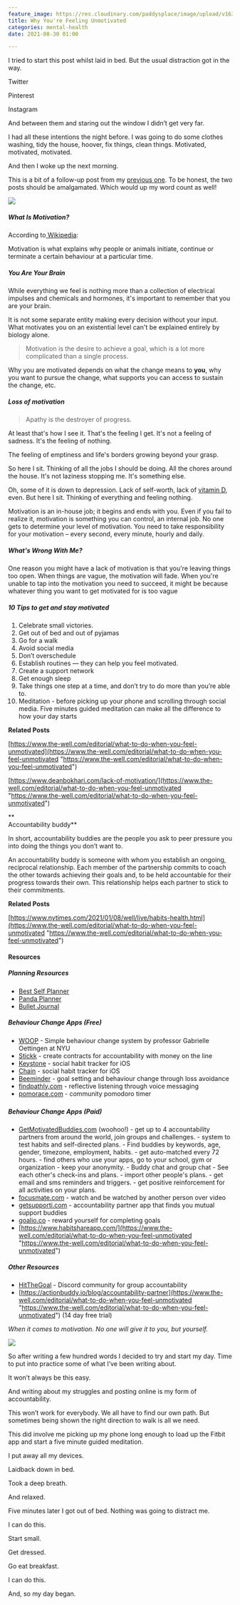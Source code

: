 ```yaml
---
feature_image: https://res.cloudinary.com/paddysplace/image/upload/v1630330616/banners/Why_You_re_Feeling_Unmotivated_Right_Now_yz76a4.png
title: Why You're Feeling Unmotivated
categories: mental-health
date: 2021-08-30 01:00

---
```

I tried to start this post whilst laid in bed. But the usual distraction got in the way.

Twitter

Pinterest

Instagram

And between them and staring out the window I didn’t get very far.

I had all these intentions the night before. I was going to do some clothes washing, tidy the house, hoover, fix things, clean things. Motivated, motivated, motivated.

And then I woke up the next morning.

This is a bit of a follow-up post from my [previous one](https://blog.thisispaddys.space/mental-health/2021/08/20/keeping-life-in-focus/ "Losing Focus"). To be honest, the two posts should be amalgamated. Which would up my word count as well!

![](https://res.cloudinary.com/paddysplace/image/upload/v1630331390/banners/Understanding_motivation_is_one_of_the_most_important_things_we_can_do_in_our_lives_because_it_has_such_a_bearing_on_why_we_do_the_things_we_do_and_whether_we_enjoy_them_or_not._Clayton_Christensen_sdlofz.png)

##### What Is Motivation?

According to[ Wikipedia](https://en.m.wikipedia.org/wiki/Motivation):

Motivation is what explains why people or animals initiate, continue or terminate a certain behaviour at a particular time.

##### You Are Your Brain

While everything we feel is nothing more than a collection of electrical impulses and chemicals and hormones, it's important to remember that you are your brain.

It is not some separate entity making every decision without your input. What motivates you on an existential level can't be explained entirely by biology alone.

> Motivation is the desire to achieve a goal, which is a lot more complicated than a single process.

Why you are motivated depends on what the change means to **you**, why you want to pursue the change, what supports you can access to sustain the change, etc.

##### Loss of motivation

> Apathy is the destroyer of progress.

At least that's how I see it. That's the feeling I get. It's not a feeling of sadness. It's the feeling of nothing.

The feeling of emptiness and life's borders growing beyond your grasp.

So here I sit. Thinking of all the jobs I should be doing. All the chores around the house. It's not laziness stopping me. It's something else.

Oh, some of it is down to depression. Lack of self-worth, lack of [vitamin D](https://r3bilt.com/2020/06/20/the-importance-of-vitamin-d/ "Vitamin D"), even. But here I sit. Thinking of everything and feeling nothing.

Motivation is an in-house job; it begins and ends with you. Even if you fail to realize it, motivation is something you can control, an internal job. No one gets to determine your level of motivation. You need to take responsibility for your motivation – every second, every minute, hourly and daily.

##### What's Wrong With Me?

One reason you might have a lack of motivation is that you're leaving things too open. When things are vague, the motivation will fade. When you're unable to tap into the motivation you need to succeed, it might be because whatever thing you want to get motivated for is too vague

##### 10 Tips to get and stay motivated

 1. Celebrate small victories.
 2. Get out of bed and out of pyjamas
 3. Go for a walk
 4. Avoid social media
 5. Don’t overschedule
 6. Establish routines — they can help you feel motivated.
 7. Create a support network
 8. Get enough sleep
 9. Take things one step at a time, and don’t try to do more than you’re able to.
10. Meditation - before picking up your phone and scrolling through social media. Five minutes guided meditation can make all the difference to how your day starts

**Related Posts**

[https://www.the-well.com/editorial/what-to-do-when-you-feel-unmotivated](https://www.the-well.com/editorial/what-to-do-when-you-feel-unmotivated "https://www.the-well.com/editorial/what-to-do-when-you-feel-unmotivated")

[https://www.deanbokhari.com/lack-of-motivation/](https://www.the-well.com/editorial/what-to-do-when-you-feel-unmotivated "https://www.the-well.com/editorial/what-to-do-when-you-feel-unmotivated")

\**  
Accountability buddy**

In short, accountability buddies are the people you ask to peer pressure you into doing the things you don’t want to.

An accountability buddy is someone with whom you establish an ongoing, reciprocal relationship. Each member of the partnership commits to coach the other towards achieving their goals and, to be held accountable for their progress towards their own. This relationship helps each partner to stick to their commitments.

**Related Posts**

[https://www.nytimes.com/2021/01/08/well/live/habits-health.html](https://www.the-well.com/editorial/what-to-do-when-you-feel-unmotivated "https://www.the-well.com/editorial/what-to-do-when-you-feel-unmotivated")

#### **Resources**

##### Planning Resources

* [Best Self Planner](https://bestself.co/products/self-planner)
* [Panda Planner](https://pandaplanner.com/)
* [Bullet Journal](https://bulletjournal.com/)

##### Behaviour Change Apps (Free)

* [WOOP](https://woopmylife.org/en/home) - Simple behaviour change system by professor Gabrielle Oettingen at NYU
* [Stickk](https://www.stickk.com/) - create contracts for accountability with money on the line
* [Keystone](https://apps.apple.com/us/app/keystone-social-habit-tracker/id1493561606) - social habit tracker for iOS
* [Chain](https://apps.apple.com/us/app/chain-form-share-habits/id1543579685) - social habit tracker for iOS
* [Beeminder](http://www.beeminder.com/) - goal setting and behaviour change through loss avoidance
* [findpathly.com](https://findpathly.com/) - reflective listening through voice messaging
* [pomorace.com](https://pomorace.com/) - community pomodoro timer

##### 

##### Behaviour Change Apps (Paid)

* [GetMotivatedBuddies.com](https://www.getmotivatedbuddies.com/) (woohoo!) - get up to 4 accountability partners from around the world, join groups and challenges. - system to test habits and self-directed plans. - Find buddies by keywords, age, gender, timezone, employment, habits. - get auto-matched every 72 hours. - find others who use your apps, go to your school, gym or organization - keep your anonymity. - Buddy chat and group chat - See each other's check-ins and plans. - import other people's plans. - get email and sms reminders and triggers. - get positive reinforcement for all activities on your plans.
* [focusmate.com](https://www.focusmate.com/) - watch and be watched by another person over video
* [getsupporti.com](https://getsupporti.com/) - accountability partner app that finds you mutual support buddies
* [goalio.co](https://www.goalio.co/) - reward yourself for completing goals
* [https://www.habitshareapp.com/](https://www.the-well.com/editorial/what-to-do-when-you-feel-unmotivated "https://www.the-well.com/editorial/what-to-do-when-you-feel-unmotivated")

##### Other Resources

* [HitTheGoal](https://discord.gg/VENeGMT) - Discord community for group accountability
* [https://actionbuddy.io/blog/accountability-partner](https://www.the-well.com/editorial/what-to-do-when-you-feel-unmotivated "https://www.the-well.com/editorial/what-to-do-when-you-feel-unmotivated") (14 day free trial)

_When it comes to motivation. No one will give it to you, but yourself._

![](https://res.cloudinary.com/paddysplace/image/upload/v1630325671/blog/silent-film-board--later-that-same-day_kkvifn.jpg)

So after writing a few hundred words I decided to try and start my day. Time to put into practice some of what I’ve been writing about.

It won’t always be this easy.

And writing about my struggles and posting online is my form of accountability.

This won’t work for everybody. We all have to find our own path. But sometimes being shown the right direction to walk is all we need.

This did involve me picking up my phone long enough to load up the Fitbit app and start a five minute guided meditation.

I put away all my devices.

Laidback down in bed.

Took a deep breath.

And relaxed.

Five minutes later I got out of bed. Nothing was going to distract me.

I can do this.

Start small.

Get dressed.

Go eat breakfast.

I can do this.

And, so my day began.